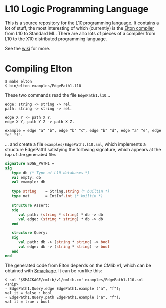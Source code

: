 L10 Logic Programming Language
==============================

This is a source repository for the L10 programming language. It contains a lot
of stuff, the most interesting of which (currently) is the 
[Elton compiler](https://github.com/robsimmons/l10/wiki/Elton-compiler)
from L10 to Standard ML. There are also lots of pieces of a compiler from L10 
to the X10 distributed programming language.

See the [wiki](https://github.com/robsimmons/l10/wiki) for more.

# Compiling Elton

```code
$ make elton
$ bin/elton examples/EdgePath1.l10
```

These two commands read the file `EdgePath1.l10`...

```l10
edge: string -> string -> rel.
path: string -> string -> rel.

edge X Y -> path X Y.
edge X Y, path Y Z -> path X Z.

example = edge "a" "b", edge "b" "c", edge "b" "d", edge "a" "e", edge "d" "f".
```

... and create a file `examples/EdgePath1.l10.sml`, which implements 
a structure EdgePath1 satisfying the following signature, which appears
at the top of the generated file:

```sml
signature EDGE_PATH1 =
sig
   type db (* Type of L10 databases *)
   val empty: db
   val example: db
   
   type string    = String.string (* builtin *)
   type nat       = IntInf.int (* builtin *)
   
   structure Assert:
   sig
      val path: (string * string) * db -> db
      val edge: (string * string) * db -> db
   end
   
   structure Query:
   sig
      val path: db -> (string * string) -> bool
      val edge: db -> (string * string) -> bool
   end
end
```

The generated code from Elton depends on the CMlib v1, which can be obtained
with [Smackage](https://github.com/standardml/smackage). It can be run like 
this:

```code
$ sml '$SMACKAGE/cmlib/v1/cmlib.cm' examples/EdgePath1.l10.sml
<snip>
- EdgePath1.Query.edge EdgePath1.example ("a", "f");
val it = false : bool
- EdgePath1.Query.path EdgePath1.example ("a", "f");
val it = true : bool
```

